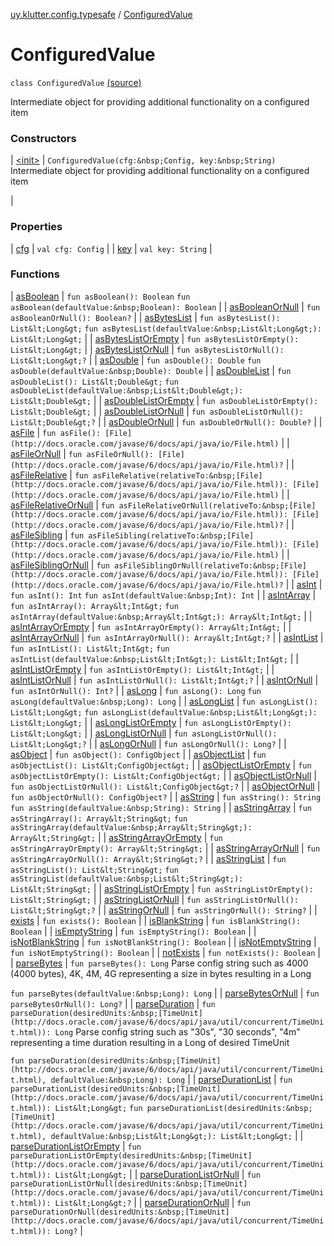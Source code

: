 [uy.klutter.config.typesafe](../index.md) / [ConfiguredValue](.)


# ConfiguredValue

`class ConfiguredValue` [(source)](https://github.com/kohesive/klutter/blob/master/config-typesafe-jdk6/src/main/kotlin/uy/klutter/config/typesafe/TypesafeConfig_Ext.kt#L38)

Intermediate object for providing additional functionality on a configured item




### Constructors


| [&lt;init&gt;](-init-.md) | `ConfiguredValue(cfg:&nbsp;Config, key:&nbsp;String)`
Intermediate object for providing additional functionality on a configured item

 |


### Properties


| [cfg](cfg.md) | `val cfg: Config` |
| [key](key.md) | `val key: String` |


### Functions


| [asBoolean](as-boolean.md) | `fun asBoolean(): Boolean`
`fun asBoolean(defaultValue:&nbsp;Boolean): Boolean` |
| [asBooleanOrNull](as-boolean-or-null.md) | `fun asBooleanOrNull(): Boolean?` |
| [asBytesList](as-bytes-list.md) | `fun asBytesList(): List&lt;Long&gt;`
`fun asBytesList(defaultValue:&nbsp;List&lt;Long&gt;): List&lt;Long&gt;` |
| [asBytesListOrEmpty](as-bytes-list-or-empty.md) | `fun asBytesListOrEmpty(): List&lt;Long&gt;` |
| [asBytesListOrNull](as-bytes-list-or-null.md) | `fun asBytesListOrNull(): List&lt;Long&gt;?` |
| [asDouble](as-double.md) | `fun asDouble(): Double`
`fun asDouble(defaultValue:&nbsp;Double): Double` |
| [asDoubleList](as-double-list.md) | `fun asDoubleList(): List&lt;Double&gt;`
`fun asDoubleList(defaultValue:&nbsp;List&lt;Double&gt;): List&lt;Double&gt;` |
| [asDoubleListOrEmpty](as-double-list-or-empty.md) | `fun asDoubleListOrEmpty(): List&lt;Double&gt;` |
| [asDoubleListOrNull](as-double-list-or-null.md) | `fun asDoubleListOrNull(): List&lt;Double&gt;?` |
| [asDoubleOrNull](as-double-or-null.md) | `fun asDoubleOrNull(): Double?` |
| [asFile](as-file.md) | `fun asFile(): [File](http://docs.oracle.com/javase/6/docs/api/java/io/File.html)` |
| [asFileOrNull](as-file-or-null.md) | `fun asFileOrNull(): [File](http://docs.oracle.com/javase/6/docs/api/java/io/File.html)?` |
| [asFileRelative](as-file-relative.md) | `fun asFileRelative(relativeTo:&nbsp;[File](http://docs.oracle.com/javase/6/docs/api/java/io/File.html)): [File](http://docs.oracle.com/javase/6/docs/api/java/io/File.html)` |
| [asFileRelativeOrNull](as-file-relative-or-null.md) | `fun asFileRelativeOrNull(relativeTo:&nbsp;[File](http://docs.oracle.com/javase/6/docs/api/java/io/File.html)): [File](http://docs.oracle.com/javase/6/docs/api/java/io/File.html)?` |
| [asFileSibling](as-file-sibling.md) | `fun asFileSibling(relativeTo:&nbsp;[File](http://docs.oracle.com/javase/6/docs/api/java/io/File.html)): [File](http://docs.oracle.com/javase/6/docs/api/java/io/File.html)` |
| [asFileSiblingOrNull](as-file-sibling-or-null.md) | `fun asFileSiblingOrNull(relativeTo:&nbsp;[File](http://docs.oracle.com/javase/6/docs/api/java/io/File.html)): [File](http://docs.oracle.com/javase/6/docs/api/java/io/File.html)?` |
| [asInt](as-int.md) | `fun asInt(): Int`
`fun asInt(defaultValue:&nbsp;Int): Int` |
| [asIntArray](as-int-array.md) | `fun asIntArray(): Array&lt;Int&gt;`
`fun asIntArray(defaultValue:&nbsp;Array&lt;Int&gt;): Array&lt;Int&gt;` |
| [asIntArrayOrEmpty](as-int-array-or-empty.md) | `fun asIntArrayOrEmpty(): Array&lt;Int&gt;` |
| [asIntArrayOrNull](as-int-array-or-null.md) | `fun asIntArrayOrNull(): Array&lt;Int&gt;?` |
| [asIntList](as-int-list.md) | `fun asIntList(): List&lt;Int&gt;`
`fun asIntList(defaultValue:&nbsp;List&lt;Int&gt;): List&lt;Int&gt;` |
| [asIntListOrEmpty](as-int-list-or-empty.md) | `fun asIntListOrEmpty(): List&lt;Int&gt;` |
| [asIntListOrNull](as-int-list-or-null.md) | `fun asIntListOrNull(): List&lt;Int&gt;?` |
| [asIntOrNull](as-int-or-null.md) | `fun asIntOrNull(): Int?` |
| [asLong](as-long.md) | `fun asLong(): Long`
`fun asLong(defaultValue:&nbsp;Long): Long` |
| [asLongList](as-long-list.md) | `fun asLongList(): List&lt;Long&gt;`
`fun asLongList(defaultValue:&nbsp;List&lt;Long&gt;): List&lt;Long&gt;` |
| [asLongListOrEmpty](as-long-list-or-empty.md) | `fun asLongListOrEmpty(): List&lt;Long&gt;` |
| [asLongListOrNull](as-long-list-or-null.md) | `fun asLongListOrNull(): List&lt;Long&gt;?` |
| [asLongOrNull](as-long-or-null.md) | `fun asLongOrNull(): Long?` |
| [asObject](as-object.md) | `fun asObject(): ConfigObject` |
| [asObjectList](as-object-list.md) | `fun asObjectList(): List&lt;ConfigObject&gt;` |
| [asObjectListOrEmpty](as-object-list-or-empty.md) | `fun asObjectListOrEmpty(): List&lt;ConfigObject&gt;` |
| [asObjectListOrNull](as-object-list-or-null.md) | `fun asObjectListOrNull(): List&lt;ConfigObject&gt;?` |
| [asObjectOrNull](as-object-or-null.md) | `fun asObjectOrNull(): ConfigObject?` |
| [asString](as-string.md) | `fun asString(): String`
`fun asString(defaultValue:&nbsp;String): String` |
| [asStringArray](as-string-array.md) | `fun asStringArray(): Array&lt;String&gt;`
`fun asStringArray(defaultValue:&nbsp;Array&lt;String&gt;): Array&lt;String&gt;` |
| [asStringArrayOrEmpty](as-string-array-or-empty.md) | `fun asStringArrayOrEmpty(): Array&lt;String&gt;` |
| [asStringArrayOrNull](as-string-array-or-null.md) | `fun asStringArrayOrNull(): Array&lt;String&gt;?` |
| [asStringList](as-string-list.md) | `fun asStringList(): List&lt;String&gt;`
`fun asStringList(defaultValue:&nbsp;List&lt;String&gt;): List&lt;String&gt;` |
| [asStringListOrEmpty](as-string-list-or-empty.md) | `fun asStringListOrEmpty(): List&lt;String&gt;` |
| [asStringListOrNull](as-string-list-or-null.md) | `fun asStringListOrNull(): List&lt;String&gt;?` |
| [asStringOrNull](as-string-or-null.md) | `fun asStringOrNull(): String?` |
| [exists](exists.md) | `fun exists(): Boolean` |
| [isBlankString](is-blank-string.md) | `fun isBlankString(): Boolean` |
| [isEmptyString](is-empty-string.md) | `fun isEmptyString(): Boolean` |
| [isNotBlankString](is-not-blank-string.md) | `fun isNotBlankString(): Boolean` |
| [isNotEmptyString](is-not-empty-string.md) | `fun isNotEmptyString(): Boolean` |
| [notExists](not-exists.md) | `fun notExists(): Boolean` |
| [parseBytes](parse-bytes.md) | `fun parseBytes(): Long`
Parse config string such as 4000 (4000 bytes), 4K, 4M, 4G representing a size in bytes resulting in a Long

`fun parseBytes(defaultValue:&nbsp;Long): Long` |
| [parseBytesOrNull](parse-bytes-or-null.md) | `fun parseBytesOrNull(): Long?` |
| [parseDuration](parse-duration.md) | `fun parseDuration(desiredUnits:&nbsp;[TimeUnit](http://docs.oracle.com/javase/6/docs/api/java/util/concurrent/TimeUnit.html)): Long`
Parse config string such as "30s", "30 seconds", "4m" representing a time duration resulting in a Long of desired TimeUnit

`fun parseDuration(desiredUnits:&nbsp;[TimeUnit](http://docs.oracle.com/javase/6/docs/api/java/util/concurrent/TimeUnit.html), defaultValue:&nbsp;Long): Long` |
| [parseDurationList](parse-duration-list.md) | `fun parseDurationList(desiredUnits:&nbsp;[TimeUnit](http://docs.oracle.com/javase/6/docs/api/java/util/concurrent/TimeUnit.html)): List&lt;Long&gt;`
`fun parseDurationList(desiredUnits:&nbsp;[TimeUnit](http://docs.oracle.com/javase/6/docs/api/java/util/concurrent/TimeUnit.html), defaultValue:&nbsp;List&lt;Long&gt;): List&lt;Long&gt;` |
| [parseDurationListOrEmpty](parse-duration-list-or-empty.md) | `fun parseDurationListOrEmpty(desiredUnits:&nbsp;[TimeUnit](http://docs.oracle.com/javase/6/docs/api/java/util/concurrent/TimeUnit.html)): List&lt;Long&gt;` |
| [parseDurationListOrNull](parse-duration-list-or-null.md) | `fun parseDurationListOrNull(desiredUnits:&nbsp;[TimeUnit](http://docs.oracle.com/javase/6/docs/api/java/util/concurrent/TimeUnit.html)): List&lt;Long&gt;?` |
| [parseDurationOrNull](parse-duration-or-null.md) | `fun parseDurationOrNull(desiredUnits:&nbsp;[TimeUnit](http://docs.oracle.com/javase/6/docs/api/java/util/concurrent/TimeUnit.html)): Long?` |

